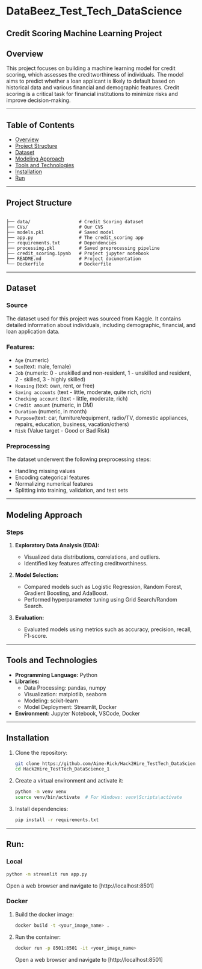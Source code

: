 # DataBeez_Test_Tech_DataScience

## Credit Scoring Machine Learning Project

## Overview
This project focuses on building a machine learning model for credit scoring, which assesses the creditworthiness of individuals. The model aims to predict whether a loan applicant is likely to default based on historical data and various financial and demographic features. Credit scoring is a critical task for financial institutions to minimize risks and improve decision-making.

---

## Table of Contents
- [Overview](#overview)
- [Project Structure](#project-structure)
- [Dataset](#dataset)
- [Modeling Approach](#modeling-approach)
- [Tools and Technologies](#tools-and-technologies)
- [Installation](#installation)
- [Run](#run)


---

## Project Structure
```

├── data/                  # Credit Scoring dataset
├── CVs/                   # Our CVS
├── models.pkl             # Saved model 
├── app.py                 # The credit_scoring app
├── requirements.txt       # Dependencies
├── processing.pkl         # Saved preprocessing pipeline
├── credit_scoring.ipynb   # Project jupyter notebook
├── README.md              # Project documentation
└── Dockerfile             # Dockerfile
```

---

## Dataset

### Source
The dataset used for this project was sourced from Kaggle. It contains detailed information about individuals, including demographic, financial, and loan application data.

### Features:
- `Age` (numeric)
- `Sex`(text: male, female)
- `Job` (numeric: 0 - unskilled and non-resident, 1 - unskilled and resident, 2 - skilled, 3 - highly skilled)
- `Housing` (text: own, rent, or free)
- `Saving accounts` (text - little, moderate, quite rich, rich)
- `Checking account` (text - little, moderate, rich)
- `Credit amount` (numeric, in DM)
- `Duration` (numeric, in month)
- `Purpose`(text: car, furniture/equipment, radio/TV, domestic appliances, repairs, education, business, vacation/others)
- `Risk` (Value target - Good or Bad Risk)

### Preprocessing
The dataset underwent the following preprocessing steps:
- Handling missing values
- Encoding categorical features
- Normalizing numerical features
- Splitting into training, validation, and test sets

---

## Modeling Approach

### Steps
1. **Exploratory Data Analysis (EDA):**
   - Visualized data distributions, correlations, and outliers.
   - Identified key features affecting creditworthiness.

2. **Model Selection:**
   - Compared models such as Logistic Regression, Random Forest, Gradient Boosting, and AdaBoost.
   - Performed hyperparameter tuning using Grid Search/Random Search.

3. **Evaluation:**
   - Evaluated models using metrics such as accuracy, precision, recall, F1-score.

---

## Tools and Technologies
- **Programming Language:** Python
- **Libraries:**
  - Data Processing: pandas, numpy
  - Visualization: matplotlib, seaborn
  - Modeling: scikit-learn
  - Model Deployment: Streamlit, Docker
- **Environment:** Jupyter Notebook, VSCode, Docker

---

## Installation

1. Clone the repository:
   ```bash
   git clone https://github.com/Aime-Rick/Hack2Hire_TestTech_DataScience_1.git
   cd Hack2Hire_TestTech_DataScience_1
   ```

2. Create a virtual environment and activate it:
   ```bash
   python -m venv venv
   source venv/bin/activate  # For Windows: venv\Scripts\activate
   ```

3. Install dependencies:
   ```bash
   pip install -r requirements.txt
   ```

---

## Run:
### Local

   ```bash
   python -m streamlit run app.py
   ```

Open a web browser and navigate to [http://localhost:8501]
### Docker
1. Build the docker image:
   ```bash
   docker build -t <your_image_name> .
   ```

2. Run the container:
   ```bash
   docker run -p 8501:8501 -it <your_image_name> 
   ```
   Open a web browser and navigate to [http://localhost:8501]



